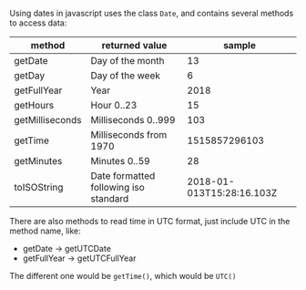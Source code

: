 Using dates in javascript uses the class `Date`, and contains several methods to access data:

method | returned value | sample
------ | --------------- | -------
getDate | Day of the month | 13
getDay | Day of the week | 6
getFullYear | Year | 2018
getHours | Hour 0..23 | 15
getMilliseconds | Milliseconds 0..999 | 103
getTime | Milliseconds from 1970 | 1515857296103
getMinutes | Minutes 0..59 | 28
toISOString | Date formatted following iso standard | 2018-01-013T15:28:16.103Z

There are also methods to read time in UTC format, just include UTC in the method name, like:

* getDate -> getUTCDate
* getFullYear -> getUTCFullYear

The different one would be `getTime()`, which would be `UTC()`
